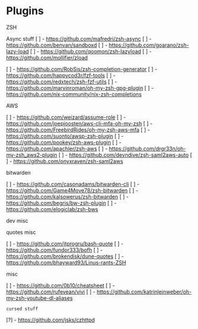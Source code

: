 # Plugins

ZSH

  Async stuff
[ ]   - https://github.com/mafredri/zsh-async
[ ]   - https://github.com/benvan/sandboxd
[ ] - https://github.com/goarano/zsh-lazy-load
[ ] - https://github.com/qoomon/zsh-lazyload
[ ] - https://github.com/mollifier/zload

[ ] - https://github.com/RobSis/zsh-completion-generator
[ ] - https://github.com/happycod3r/fzf-tools
[ ] - https://github.com/redxtech/zsh-fzf-utils
[ ] - https://github.com/marvinroman/oh-my-zsh-gpg-plugin
[ ] - https://github.com/nix-community/nix-zsh-completions

AWS

[ ] - https://github.com/weizard/assume-role
[ ] - https://github.com/joepjoosten/aws-cli-mfa-oh-my-zsh
[ ] - https://github.com/FreebirdRides/oh-my-zsh-aws-mfa
[ ] - https://github.com/suonto/awsp-zsh-plugin
[ ] - https://github.com/pookey/zsh-aws-plugin
[ ] - https://github.com/apachler/zsh-aws
[ ] - https://github.com/drgr33n/oh-my-zsh_aws2-plugin
[ ] - https://github.com/devndive/zsh-saml2aws-auto
[ ] - https://github.com/onyxraven/zsh-saml2aws

bitwarden

[ ] - https://github.com/casonadams/bitwarden-cli
[ ] - https://github.com/Game4Move78/zsh-bitwarden
[ ] - https://github.com/kalsowerus/zsh-bitwarden
[ ] - https://github.com/begris/bw-zsh-plugin
[ ] - https://github.com/elogiclab/zsh-bws

dev misc


quotes misc

[ ] - https://github.com/jtprogru/bash-quote
[ ] - https://github.com/fundor333/bofh
[ ] - https://github.com/brokendisk/dune-quotes
[ ] - https://github.com/bhayward93/Linus-rants-ZSH

misc

[ ] - https://github.com/0b10/cheatsheet
[ ] - https://github.com/rufevean/vivi
[ ] - https://github.com/katrinleinweber/oh-my-zsh-youtube-dl-aliases

    cursed stuff

[?] - https://github.com/jsks/czhttpd
